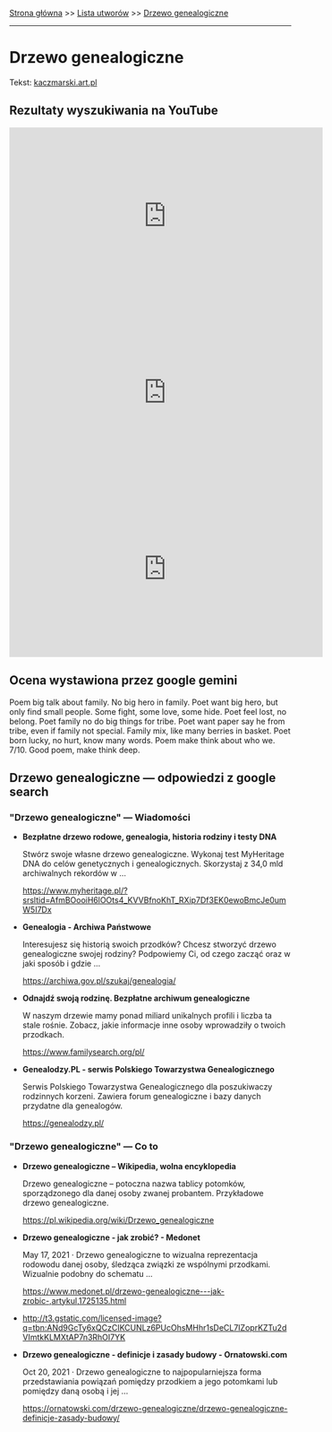 [Strona główna](../index.md) >> [Lista utworów](../list.md) >> [Drzewo genealogiczne](129.md)

---

# Drzewo genealogiczne

Tekst: [kaczmarski.art.pl](https://www.kaczmarski.art.pl/tworczosc/wiersze/drzewo-genealogiczne/)

## Rezultaty wyszukiwania na YouTube

<iframe width="560" height="315" src="https://www.youtube.com/embed/E36wq1um7b0?si=IdontcarewhotheIRSsendsImnotpayingtaxes" title="YouTube video player" frameborder="0" allow="accelerometer; autoplay; clipboard-write; encrypted-media; gyroscope; picture-in-picture; web-share" referrerpolicy="strict-origin-when-cross-origin" allowfullscreen></iframe>

<iframe width="560" height="315" src="https://www.youtube.com/embed/6cOJ2dVsNyM?si=IdontcarewhotheIRSsendsImnotpayingtaxes" title="YouTube video player" frameborder="0" allow="accelerometer; autoplay; clipboard-write; encrypted-media; gyroscope; picture-in-picture; web-share" referrerpolicy="strict-origin-when-cross-origin" allowfullscreen></iframe>

<iframe width="560" height="315" src="https://www.youtube.com/embed/GT3jdOvCYpg?si=IdontcarewhotheIRSsendsImnotpayingtaxes" title="YouTube video player" frameborder="0" allow="accelerometer; autoplay; clipboard-write; encrypted-media; gyroscope; picture-in-picture; web-share" referrerpolicy="strict-origin-when-cross-origin" allowfullscreen></iframe>

## Ocena wystawiona przez google gemini

Poem big talk about family. No big hero in family. Poet want big hero, but only find small people. Some fight, some love, some hide. Poet feel lost, no belong. Poet family no do big things for tribe. Poet want paper say he from tribe, even if family not special. Family mix, like many berries in basket. Poet born lucky, no hurt, know many words. Poem make think about who we. 7/10. Good poem, make think deep. 


## Drzewo genealogiczne — odpowiedzi z google search

### "Drzewo genealogiczne" — Wiadomości

- **Bezpłatne drzewo rodowe, genealogia, historia rodziny i testy DNA**

    Stwórz swoje własne drzewo genealogiczne. Wykonaj test MyHeritage DNA do celów genetycznych i genealogicznych. Skorzystaj z 34,0 mld archiwalnych rekordów w ... 

   <https://www.myheritage.pl/?srsltid=AfmBOooiH6lOOts4_KVVBfnoKhT_RXip7Df3EK0ewoBmcJe0umW5I7Dx>
- **Genealogia - Archiwa Państwowe**

    Interesujesz się historią swoich przodków? Chcesz stworzyć drzewo genealogiczne swojej rodziny? Podpowiemy Ci, od czego zacząć oraz w jaki sposób i gdzie ... 

   <https://archiwa.gov.pl/szukaj/genealogia/>
- **Odnajdź swoją rodzinę. Bezpłatne archiwum genealogiczne**

    W naszym drzewie mamy ponad miliard unikalnych profili i liczba ta stale rośnie. Zobacz, jakie informacje inne osoby wprowadziły o twoich przodkach. 

   <https://www.familysearch.org/pl/>
- **Genealodzy.PL - serwis Polskiego Towarzystwa Genealogicznego**

    Serwis Polskiego Towarzystwa Genealogicznego dla poszukiwaczy rodzinnych korzeni. Zawiera forum genealogiczne i bazy danych przydatne dla genealogów. 

   <https://genealodzy.pl/>

### "Drzewo genealogiczne" — Co to

- **Drzewo genealogiczne – Wikipedia, wolna encyklopedia**

    Drzewo genealogiczne – potoczna nazwa tablicy potomków, sporządzonego dla danej osoby zwanej probantem. Przykładowe drzewo genealogiczne. 

   <https://pl.wikipedia.org/wiki/Drzewo_genealogiczne>
- **Drzewo genealogiczne - jak zrobić? - Medonet**

    May 17, 2021  ·  Drzewo genealogiczne to wizualna reprezentacja rodowodu danej osoby, śledząca związki ze wspólnymi przodkami. Wizualnie podobny do schematu ... 

   <https://www.medonet.pl/drzewo-genealogiczne---jak-zrobic-,artykul,1725135.html>
- <http://t3.gstatic.com/licensed-image?q=tbn:ANd9GcTy6xQCzCIKCUNLz6PUcOhsMHhr1sDeCL7IZoprKZTu2dVImtkKLMXtAP7n3RhOI7YK>
- **Drzewo genealogiczne - definicje i zasady budowy - Ornatowski.com**

    Oct 20, 2021  ·  Drzewo genealogiczne to najpopularniejsza forma przedstawiania powiązań pomiędzy przodkiem a jego potomkami lub pomiędzy daną osobą i jej ... 

   <https://ornatowski.com/drzewo-genealogiczne/drzewo-genealogiczne-definicje-zasady-budowy/>

